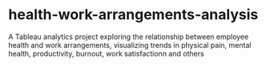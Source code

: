 # health-work-arrangements-analysis
A Tableau analytics project exploring the relationship between employee health and work arrangements, visualizing trends in physical pain, mental health, productivity, burnout, work satisfactionn and others

